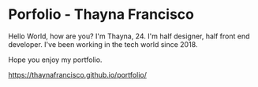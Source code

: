 # Porfolio - Thayna Francisco
Hello World, how are you? I'm Thayna, 24.
I'm half designer, half front end developer. 
I've been working in the tech world since 2018. 

Hope you enjoy my portfolio. 

https://thaynafrancisco.github.io/portfolio/
